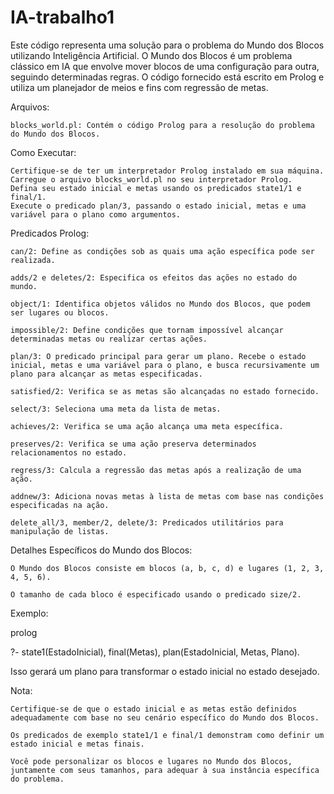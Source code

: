# IA-trabalho1

Este código representa uma solução para o problema do Mundo dos Blocos utilizando Inteligência Artificial. O Mundo dos Blocos é um problema clássico em IA que envolve mover blocos de uma configuração para outra, seguindo determinadas regras. O código fornecido está escrito em Prolog e utiliza um planejador de meios e fins com regressão de metas.

Arquivos:

    blocks_world.pl: Contém o código Prolog para a resolução do problema do Mundo dos Blocos.

Como Executar:

    Certifique-se de ter um interpretador Prolog instalado em sua máquina.
    Carregue o arquivo blocks_world.pl no seu interpretador Prolog.
    Defina seu estado inicial e metas usando os predicados state1/1 e final/1.
    Execute o predicado plan/3, passando o estado inicial, metas e uma variável para o plano como argumentos.

Predicados Prolog:

    can/2: Define as condições sob as quais uma ação específica pode ser realizada.

    adds/2 e deletes/2: Especifica os efeitos das ações no estado do mundo.

    object/1: Identifica objetos válidos no Mundo dos Blocos, que podem ser lugares ou blocos.

    impossible/2: Define condições que tornam impossível alcançar determinadas metas ou realizar certas ações.

    plan/3: O predicado principal para gerar um plano. Recebe o estado inicial, metas e uma variável para o plano, e busca recursivamente um plano para alcançar as metas especificadas.

    satisfied/2: Verifica se as metas são alcançadas no estado fornecido.

    select/3: Seleciona uma meta da lista de metas.

    achieves/2: Verifica se uma ação alcança uma meta específica.

    preserves/2: Verifica se uma ação preserva determinados relacionamentos no estado.

    regress/3: Calcula a regressão das metas após a realização de uma ação.

    addnew/3: Adiciona novas metas à lista de metas com base nas condições especificadas na ação.

    delete_all/3, member/2, delete/3: Predicados utilitários para manipulação de listas.

Detalhes Específicos do Mundo dos Blocos:

    O Mundo dos Blocos consiste em blocos (a, b, c, d) e lugares (1, 2, 3, 4, 5, 6).

    O tamanho de cada bloco é especificado usando o predicado size/2.

Exemplo:

prolog

?- state1(EstadoInicial), final(Metas), plan(EstadoInicial, Metas, Plano).

Isso gerará um plano para transformar o estado inicial no estado desejado.


Nota:      

    Certifique-se de que o estado inicial e as metas estão definidos adequadamente com base no seu cenário específico do Mundo dos Blocos.

    Os predicados de exemplo state1/1 e final/1 demonstram como definir um estado inicial e metas finais.

    Você pode personalizar os blocos e lugares no Mundo dos Blocos, juntamente com seus tamanhos, para adequar à sua instância específica do problema.
